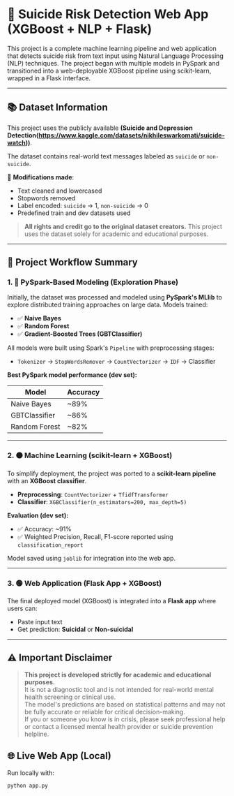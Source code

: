 # 🧠 Suicide Risk Detection Web App (XGBoost + NLP + Flask)

This project is a complete machine learning pipeline and web application that detects suicide risk from text input using Natural Language Processing (NLP) techniques. The project began with multiple models in PySpark and transitioned into a web-deployable XGBoost pipeline using scikit-learn, wrapped in a Flask interface.

---

## 📚 Dataset Information

This project uses the publicly available **(Suicide and Depression Detection(https://www.kaggle.com/datasets/nikhileswarkomati/suicide-watch))**.

The dataset contains real-world text messages labeled as `suicide` or `non-suicide`.

📝 **Modifications made**:
- Text cleaned and lowercased
- Stopwords removed
- Label encoded: `suicide` → 1, `non-suicide` → 0
- Predefined train and dev datasets used

> **All rights and credit go to the original dataset creators.** This project uses the dataset solely for academic and educational purposes.

---

## 🔁 Project Workflow Summary

### 1. 🔵 PySpark-Based Modeling (Exploration Phase)

Initially, the dataset was processed and modeled using **PySpark's MLlib** to explore distributed training approaches on large data. Models trained:

- ✅ **Naive Bayes**
- ✅ **Random Forest**  
- ✅ **Gradient-Boosted Trees (GBTClassifier)**  

All models were built using Spark's `Pipeline` with preprocessing stages:

- `Tokenizer` → `StopWordsRemover` → `CountVectorizer` → `IDF` → Classifier

**Best PySpark model performance (dev set):**

| Model           | Accuracy |
|----------------|----------|
| Naive Bayes     | ~89%     |
| GBTClassifier   | ~86%     |
| Random Forest   | ~82%     |



---

### 2. 🟠 Machine Learning (scikit-learn + XGBoost)

To simplify deployment, the project was ported to a **scikit-learn pipeline** with an **XGBoost classifier**.

- **Preprocessing**: `CountVectorizer` + `TfidfTransformer`
- **Classifier**: `XGBClassifier(n_estimators=200, max_depth=5)`

**Evaluation (dev set):**
- ✅ Accuracy: ~91%
- ✅ Weighted Precision, Recall, F1-score reported using `classification_report`

Model saved using `joblib` for integration into the web app.

---

### 3. 🟢 Web Application (Flask App + XGBoost)

The final deployed model (XGBoost) is integrated into a **Flask app** where users can:

- Paste input text
- Get prediction: **Suicidal** or **Non-suicidal**

---

## ⚠️ Important Disclaimer

> **This project is developed strictly for academic and educational purposes.**  
> It is not a diagnostic tool and is not intended for real-world mental health screening or clinical use.  
> The model's predictions are based on statistical patterns and may not be fully accurate or reliable for critical decision-making.  
> If you or someone you know is in crisis, please seek professional help or contact a licensed mental health provider or suicide prevention helpline.

## 🌐 Live Web App (Local)

Run locally with:
```bash
python app.py

